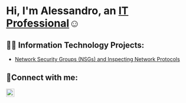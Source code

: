 <h1>Hi, I'm Alessandro, an <a href=https://www.linkedin.com/in/alessandro-garcia-66a43b2a1/>IT Professional</a>☺</h1>

<h2>👨‍💻 Information Technology Projects:</h2>

  - [Network Security Groups (NSGs) and Inspecting Network Protocols](https://github.com/Alessggg/azure-network-protocols)

<h2>🤳Connect with me:</h2>

[<img align="left" alt="Josh | LinkedIn" width="22px" src="https://cdn.jsdelivr.net/npm/simple-icons@v3/icons/linkedin.svg" />][linkedin]

[linkedin]:(https://www.linkedin.com/in/alessandro-garcia-66a43b2a1/)

